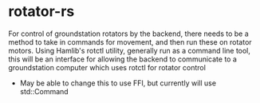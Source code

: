 # rotator-rs

For control of groundstation rotators by the backend, there needs to be a method
to take in commands for movement, and then run these on rotator motors.
Using Hamlib's rotctl utility, generally run as a command line tool, this will 
be an interface for allowing the backend to communicate to a groundstation 
computer which uses rotctl for rotator control
- May be able to change this to use FFI, but currently will use std::Command